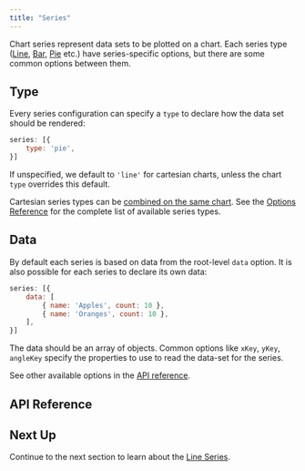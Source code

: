 ```yaml
---
title: "Series"
---
```


Chart series represent data sets to be plotted on a chart. Each series type
([Line](/charts-line-series/), [Bar](/charts-bar-series/), [Pie](/charts-pie-series/) etc.) have
series-specific options, but there are some common options between them.

## Type

Every series configuration can specify a `type` to declare how the data set should be rendered:

```js
series: [{
    type: 'pie',
}]
```

If unspecified, we default to `'line'` for cartesian charts, unless the chart `type` overrides this
default.

Cartesian series types can be [combined on the same chart](/charts-combination-series/).
See the [Options Reference](/charts-api/) for the complete list of available series types.

## Data

By default each series is based on data from the root-level `data` option. It is also possible for
each series to declare its own data:

```js
series: [{
    data: [
        { name: 'Apples', count: 10 },
        { name: 'Oranges', count: 10 },
    ],
}]
```

The data should be an array of objects. Common options like `xKey`, `yKey`, `angleKey` specify
the properties to use to read the data-set for the series.

See other available options in the [API reference](#api-reference).

## API Reference

<interface-documentation interfaceName='AgBaseSeriesOptions' overridesrc="charts-api/api.json" config='{ "showSnippets": false, "lookupRoot": "charts-api" }'></interface-documentation>

## Next Up

Continue to the next section to learn about the [Line Series](/charts-line-series/).
